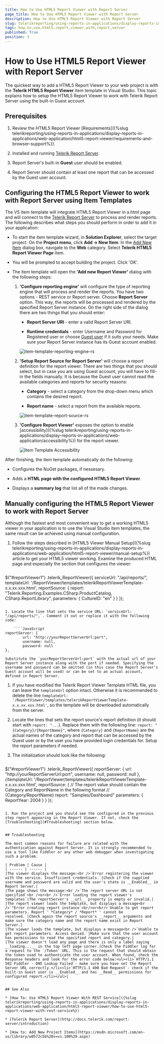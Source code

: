 ```yaml
---
title: How to Use HTML5 Report Viewer with Report Server
page_title: How to Use HTML5 Report Viewer with Report Server 
description: How to Use HTML5 Report Viewer with Report Server
slug: telerikreporting/using-reports-in-applications/display-reports-in-applications/web-application/html5-report-viewer/how-to-use-html5-report-viewer-with-report-server
tags: how,to,use,html5,report,viewer,with,report,server
published: True
position: 3
---
```


# How to Use HTML5 Report Viewer with Report Server

The quickest way to add a HTML5 Report Viewer to your web project is with the __Telerik HTML5 Report Viewer__ item template in Visual Studio. This topic explains how to setup the HTML5 Report Viewer to work with Telerik Report Server using the built-in Guest account. 

## Prerequisites

1. Review the HTML5 Report Viewer [Requirements]({%slug telerikreporting/using-reports-in-applications/display-reports-in-applications/web-application/html5-report-viewer/requirements-and-browser-support%}).             

1. Installed and running [Telerik Report Server](https://docs.telerik.com/report-server/introduction). 

1. Report Server's built-in __Guest__ user should be enabled. 

1. Report Server should contain at least one report that can be accessed by the Guest user account. 


## Configuring the HTML5 Report Viewer to work with Report Server using Item Templates

The VS item template will integrate HTML5 Report Viewer in a.html page and will connect to the [Telerik Report Server](https://docs.telerik.com/report-server/introduction) to process and render reports. The following describes what steps you should perform in order to add it in your application: 

* To start the item template wizard, in __Solution Explorer__, select the target project. On the __Project menu__, click __Add -> New Item__. In the [Add New Item](https://msdn.microsoft.com/en-us/library/w0572c5b%28v=vs.100%29.aspx) dialog box, navigate to the __Web__ category. Select __Telerik HTML5 Report Viewer Page__ item. 

* You will be prompted to accept building the project. Click 'OK'. 

* The item template will open the __'Add new Report Viewer'__ dialog with the following steps: 

   1. __'Configure reporting engine'__ will configure the type of reporting engine that will process and render the reports. You have two options - REST service or Report server. Choose __Report Server__ option. This way, the reports will be processed and rendered by the specified Report Server instance. On the right side of the dialog there are two things that you should enter: 

      + __Report Server URI__ - enter a valid Report Server URI. 

      + __Runtime credentials__ - enter Username and Password for Registered user or choose [Guest user](https://docs.telerik.com/report-server/implementer-guide/user-management/guest-user) if it suits your needs. Make sure your Report Server instance has its Guest account enabled. 

      ![item-template-reporting-engine-rs](images/item-template-reporting-engine-rs.png)

   1. __'Setup Report Source for Report Server'__ will choose a report definition for the report viewer. There are two things that you should select, but in case you are using Guest account, you will have to fill-in the fields manually. It is because the Guest user cannot read the available categories and reports for security reasons: 

      + __Category__ - select a category from the drop-down menu which contains the desired report. 

      + __Report name__ - select a report from the available reports. 

      ![item-template-report-source-rs](images/item-template-report-source-rs.png)

   1. __'Configure Report Viewer'__ exposes the option to enable [accessibility]({%slug telerikreporting/using-reports-in-applications/display-reports-in-applications/web-application/accessibility%}) for the report viewer. 

      ![Item Template Accessibility](images/item-template-accessibility.png)

After finishing, the item template automatically do the following: 

* Configures the NuGet packages, if nessesary. 

* Adds a __HTML page with the configured HTML5 Report Viewer__. 

* Displays a __summary log__ that list all of the made changes. 


## Manually configuring the HTML5 Report Viewer to work with Report Server

Although the fastest and most convenient way to get a working HTML5 viewer in your application is to use the Visual Studio item templates, the same result can be achieved using manual configuration. 

1. Follow the steps described in [HTML5 Viewer Manual Setup]({%slug telerikreporting/using-reports-in-applications/display-reports-in-applications/web-application/html5-report-viewer/manual-setup%}) article to get your HTML5 viewer working. Examine the produced HTML page and especially the section that configures the viewer: 
    
    ````JavaScript
$("#reportViewer1")
		.telerik_ReportViewer({
			serviceUrl: "/api/reports/",
			templateUrl: '/ReportViewer/templates/telerikReportViewerTemplate-x.x.xx.xxx.html',
			reportSource: {
				report: "Telerik.Reporting.Examples.CSharp.ProductCatalog, CSharp.ReportLibrary",
				parameters: {
					CultureID: "en"
				}
			}
		});
````

1. Locate the line that sets the service URL: `serviceUrl: "/api/reports/",`. Comment it out or replace it with the following code: 
    
    ````JavaScript
reportServer: {
		url: "http://yourReportServerUrl:port",
		username: null,
		password: null
},
````

    Substitute the `yourReportServerUrl:port` with the actual url of your Report Server instance along with the port if needed. Specifying the username and password can be omitted (in this case the Report Server's Guest account will be used) or can be set to an actual account, defined in Report Server. 

1. If you have modified the Telerik Report Viewer Template HTML file, you can leave the `templateUrl` option intact. Otherwise it is recommended to delete the line `templateUrl: '/ReportViewer/templates/telerikReportViewerTemplate-x.x.xx.xxx.html'`, so the template will be downloaded automatically from the server. 

1. Locate the lines that sets the report source's report definition (it should start with `report: "...`). Replace them with the following line: `report: "{Category}/{ReportName}"`, where `{Category}` and `{ReportName}` are the actual names of the category and report that can be accessed by the Guest user or by the user you have provided login credentials for. Setup the report parameters if needed. 

1. The initialization should look like the following: 
    
    ````JavaScript
$("#reportViewer1")
		.telerik_ReportViewer({
			reportServer: {
				url: "http://yourReportServerUrl:port",
				username: null,
				password: null
			},
			//templateUrl: '/ReportViewer/templates/telerikReportViewerTemplate-x.x.xx.xxx.html',
			reportSource: {
				// The report value should contain the Category and ReportName in the following format
				// {Category/ReportName}
				report: "Samples/Dashboard"
				parameters: {
					ReportYear: 2004
				}
			}
		});
````

1. Run the project and you should see the configured in the previous step report appearing in the Report Viewer. If not, check the [Troubleshooting](#Troubleshooting) section below. 


## Troubleshooting

The most common reasons for failure are related with the authentication against Report Server. It is strongly recommended to use a tool like Fiddler or any other web debugger when investigating such a problem. 

| Problem | Cause |
| ------ | ------ |
|The viewer displays the message:<br />`Error registering the viewer with the service. Insufficient credentials.`|Check if the supplied username and password are valid and the user's state is __Enabled__ in Report Server.|
|The page shows the message:<br />`The report server URL is not specified`<br />or<br />`Error loading the report viewer's templates`|The reportServer's __url__ property is empty or invalid.|
|The report viewer loads the template, but displays a message<br />`"Error creating report instance`<br/>or<br/>`Unable to get report parameters. Report ' *Category* / *Report* ' cannot be resolved.`|Check again the report source's __report__ arguments and make sure the category name and the report name exist in Report Server.|
|The viewer loads the template, but displays a message<br />`Unable to get report parameters. Access denied.`|Make sure that the user account has permissions to read the specified report and category.|
|The viewer doesn't load any page and there is only a label saying __loading...__ in the top left page corner.|Check the Fiddler log for a request to the `/Token` URL. This is the request that should obtain the token used to authenticate the user account. When found, check the Response headers and look for the error code below:<ul><li>`HTTP/1.1 502 Fiddler - DNS Lookup Failed`- make sure you have set the Report Server URL correctly.</li><li>`HTTP/1.1 400 Bad Request`- check if the built-in Guest user is __Enabled__ and has __Read__ permissions for configured report.</li></ul>|


## See Also

* [How To: Use HTML5 Report Viewer With REST Service]({%slug telerikreporting/using-reports-in-applications/display-reports-in-applications/web-application/html5-report-viewer/how-to-use-html5-report-viewer-with-rest-service%})

* [Telerik Report Server](http://docs.telerik.com/report-server/introduction)

* [How to: Add New Project Items](https://msdn.microsoft.com/en-us/library/w0572c5b%28v=vs.100%29.aspx)
